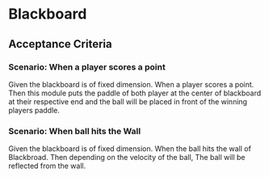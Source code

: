 # Blackboard

## Acceptance Criteria

### Scenario: When a player scores a point

Given the blackboard is of fixed dimension.
When a player scores a point.
Then this module puts the paddle of both
player at the center of blackboard at
their respective end and the ball will be
placed in front of the winning players paddle.

### Scenario: When ball hits the Wall

Given the blackboard is of fixed dimension.
  When the ball hits the wall of Blackbroad.
Then depending on the velocity of the ball,
The ball will be reflected from the wall.
